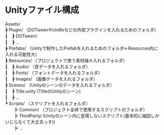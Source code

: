 # Unityファイル構成

Assets/<br>
  ┣  Plugin/ （DOTweenやUniRxなどの外部プラグインを入れるためのフォルダ）<br>
  ┃　┣ DOTween/ <br>
  ┃　┣ ...<br>
  ┣ Prefabs/ （Unityで制作したPrefabを入れるためのフォルダ←Resources内に入れる可能性大）<br>
  ┣ Resources/ （プロジェクトで使う素材諸々入れるフォルダ）<br>
  ┃　┣ Audio/ （音データを入れるフォルダ）<br>
  ┃　┣ Fonts/ （フォントデータを入れるフォルダ）<br>
  ┃　┣ Images/ （画像データを入れるフォルダ）<br>
  ┣ Scenes/ （Unityのシーンのデータを入れるフォルダ）<br>
  ┃　┣ Title.unity (TitleのUnityのシーン)<br>
  ┃　┣ ...<br>
  ┗ Scripts/ （スクリプトを入れるフォルダ）<br>
  　　┣ Common/ （プロジェクト全体で使用するスクリプトのフォルダ）<br>
  　　┣ ThirdParty/ (Unityのシーン内に登場しないスクリプト(基本的に福田しかいじらなくて大丈夫っす))<br>
  　　┣ ...
